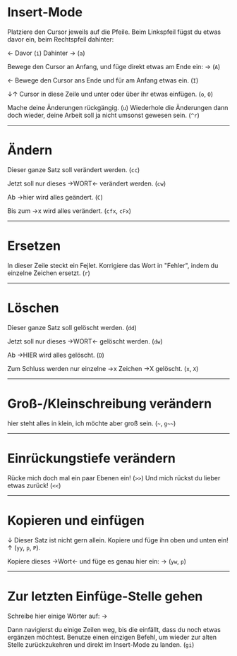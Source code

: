# Insert-Mode

Platziere den Cursor jeweils auf die Pfeile. Beim Linkspfeil fügst du etwas
davor ein, beim Rechtspfeil dahinter:

  ← Davor (`i`)
  Dahinter → (`a`)

Bewege den Cursor an Anfang, und füge direkt etwas am Ende ein: →
(`A`)

← Bewege den Cursor ans Ende und für am Anfang etwas ein. (`I`)

↓↑ Cursor in diese Zeile und unter oder über ihr etwas einfügen. (`o`, `O`)

Mache deine Änderungen rückgängig. (`u`) Wiederhole die Änderungen dann doch
wieder, deine Arbeit soll ja nicht umsonst gewesen sein. (`^r`)

-------------------------------------------------------------------------------
# Ändern

Dieser ganze Satz soll verändert werden. (`cc`)

Jetzt soll nur dieses →WORT← verändert werden. (`cw`)

Ab →hier wird alles geändert. (`C`)

Bis zum →x wird alles verändert. (`cfx`, `cFx`)

-------------------------------------------------------------------------------
# Ersetzen

In dieser Zeile steckt ein Fejlet. Korrigiere das Wort in "Fehler", indem du
einzelne Zeichen ersetzt. (`r`)

-------------------------------------------------------------------------------
# Löschen

Dieser ganze Satz soll gelöscht werden. (`dd`)

Jetzt soll nur dieses →WORT← gelöscht werden. (`dw`)

Ab →HIER wird alles gelöscht. (`D`)

Zum Schluss werden nur einzelne →x Zeichen →X gelöscht. (`x`, `X`)

-------------------------------------------------------------------------------
# Groß-/Kleinschreibung verändern

hier steht alles in klein, ich möchte aber groß sein. (`~`, `g~~`)

-------------------------------------------------------------------------------
# Einrückungstiefe verändern

Rücke mich doch mal ein paar Ebenen ein! (`>>`)
    Und mich rückst du lieber etwas zurück! (`<<`)

-------------------------------------------------------------------------------
# Kopieren und einfügen

↓ Dieser Satz ist nicht gern allein. Kopiere und füge ihn oben und unten ein! ↑
(`yy`, `p`, `P`).

Kopiere dieses →Wort← und füge es genau hier ein: →
(`yw`, `p`)

-------------------------------------------------------------------------------
# Zur letzten Einfüge-Stelle gehen

Schreibe hier einige Wörter auf: →

Dann navigierst du einige Zeilen weg, bis die einfällt, dass du noch etwas
ergänzen möchtest. Benutze einen einzigen Befehl, um wieder zur alten Stelle
zurückzukehren und direkt im Insert-Mode zu landen.
(`gi`)
